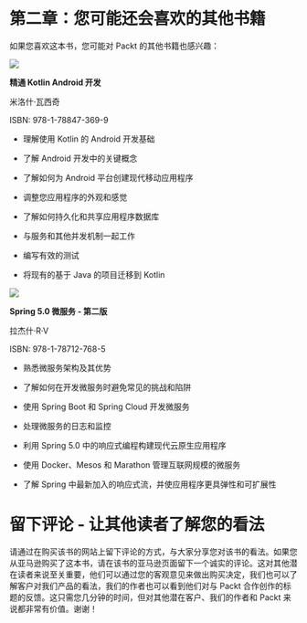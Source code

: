 # 第二章：您可能还会喜欢的其他书籍

如果您喜欢这本书，您可能对 Packt 的其他书籍也感兴趣：

![](https://www.packtpub.com/application-development/mastering-android-development-kotlin)

**精通 Kotlin Android 开发**

米洛什·瓦西奇

ISBN: 978-1-78847-369-9

+   理解使用 Kotlin 的 Android 开发基础

+   了解 Android 开发中的关键概念

+   了解如何为 Android 平台创建现代移动应用程序

+   调整您应用程序的外观和感觉

+   了解如何持久化和共享应用程序数据库

+   与服务和其他并发机制一起工作

+   编写有效的测试

+   将现有的基于 Java 的项目迁移到 Kotlin

![](https://www.packtpub.com/application-development/spring-50-microservices-second-edition)

**Spring 5.0 微服务 - 第二版**

拉杰什·R·V

ISBN: 978-1-78712-768-5

+   熟悉微服务架构及其优势

+   了解如何在开发微服务时避免常见的挑战和陷阱

+   使用 Spring Boot 和 Spring Cloud 开发微服务

+   处理微服务的日志和监控

+   利用 Spring 5.0 中的响应式编程构建现代云原生应用程序

+   使用 Docker、Mesos 和 Marathon 管理互联网规模的微服务

+   了解 Spring 中最新加入的响应式流，并使应用程序更具弹性和可扩展性

# 留下评论 - 让其他读者了解您的看法

请通过在购买该书的网站上留下评论的方式，与大家分享您对该书的看法。如果您从亚马逊购买了这本书，请在该书的亚马逊页面留下一个诚实的评论。这对其他潜在读者来说至关重要，他们可以通过您的客观意见来做出购买决定，我们也可以了解客户对我们产品的看法，我们的作者也可以看到他们对与 Packt 合作创作的标题的反馈。这只需您几分钟的时间，但对其他潜在客户、我们的作者和 Packt 来说都非常有价值。谢谢！

